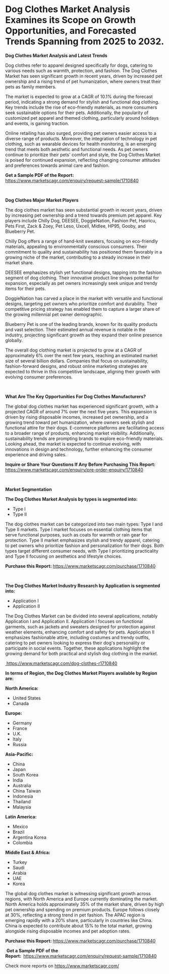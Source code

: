 <p><h1>Dog Clothes Market Analysis Examines its Scope on Growth Opportunities, and Forecasted Trends Spanning from 2025 to 2032.</h1></p><p><strong>Dog Clothes Market Analysis and Latest Trends</strong></p>
<p><p>Dog clothes refer to apparel designed specifically for dogs, catering to various needs such as warmth, protection, and fashion. The Dog Clothes Market has seen significant growth in recent years, driven by increased pet ownership and a rising trend of pet humanization, where owners treat their pets as family members. </p><p>The market is expected to grow at a CAGR of 10.1% during the forecast period, indicating a strong demand for stylish and functional dog clothing. Key trends include the rise of eco-friendly materials, as more consumers seek sustainable options for their pets. Additionally, the popularity of customized pet apparel and themed clothing, particularly around holidays and events, is gaining traction. </p><p>Online retailing has also surged, providing pet owners easier access to a diverse range of products. Moreover, the integration of technology in pet clothing, such as wearable devices for health monitoring, is an emerging trend that meets both aesthetic and functional needs. As pet owners continue to prioritize their pets' comfort and style, the Dog Clothes Market is poised for continued expansion, reflecting changing consumer attitudes and preferences towards animal care and fashion.</p></p>
<p><strong>Get a Sample PDF of the Report:&nbsp;</strong> <a href="https://www.marketscagr.com/enquiry/request-sample/1710840?utm_campaign=3127&utm_medium=2&utm_source=Github&utm_content=ia&utm_term=27032025&utm_id=dog-clothes">https://www.marketscagr.com/enquiry/request-sample/1710840</a></p>
<p>&nbsp;</p>
<p><strong>Dog Clothes Major Market Players</strong></p>
<p><p>The dog clothes market has seen substantial growth in recent years, driven by increasing pet ownership and a trend towards premium pet apparel. Key players include Chilly Dog, DEESEE, DoggieNation, Fashion Pet, Haoricu, Pets First, Zack & Zoey, Pet Leso, Uxcell, Midlee, HP95, Gooby, and Blueberry Pet. </p><p>Chilly Dog offers a range of hand-knit sweaters, focusing on eco-friendly materials, appealing to environmentally conscious consumers. Their commitment to quality and sustainability has positioned them favorably in a growing niche of the market, contributing to a steady increase in their market share.</p><p>DEESEE emphasizes stylish yet functional designs, tapping into the fashion segment of dog clothing. Their innovative product line shows potential for expansion, especially as pet owners increasingly seek unique and trendy items for their pets. </p><p>DoggieNation has carved a place in the market with versatile and functional designs, targeting pet owners who prioritize comfort and durability. Their competitive pricing strategy has enabled them to capture a larger share of the growing millennial pet owner demographic.</p><p>Blueberry Pet is one of the leading brands, known for its quality products and vast selection. Their estimated annual revenue is notable in the industry, projecting significant growth as they expand their online presence globally. </p><p>The overall dog clothing market is projected to grow at a CAGR of approximately 6% over the next few years, reaching an estimated market size of several billion dollars. Companies that focus on sustainability, fashion-forward designs, and robust online marketing strategies are expected to thrive in this competitive landscape, aligning their growth with evolving consumer preferences.</p></p>
<p>&nbsp;</p>
<p><strong>What Are The Key Opportunities For Dog Clothes Manufacturers?</strong></p>
<p><p>The global dog clothes market has experienced significant growth, with a projected CAGR of around 7% over the next five years. This expansion is driven by rising disposable incomes, increased pet ownership, and a growing trend toward pet humanization, where owners seek stylish and functional attire for their dogs. E-commerce platforms are facilitating access to a broader range of products, enhancing market visibility. Additionally, sustainability trends are prompting brands to explore eco-friendly materials. Looking ahead, the market is expected to continue evolving, with innovations in design and technology, further enhancing the consumer experience and driving sales.</p></p>
<p><strong>Inquire or Share Your Questions If Any Before Purchasing This Report:</strong> <a href="https://www.marketscagr.com/enquiry/pre-order-enquiry/1710840?utm_campaign=3127&utm_medium=2&utm_source=Github&utm_content=ia&utm_term=27032025&utm_id=dog-clothes">https://www.marketscagr.com/enquiry/pre-order-enquiry/1710840</a></p>
<p>&nbsp;</p>
<p><strong>Market Segmentation</strong></p>
<p><strong>The Dog Clothes Market Analysis by types is segmented into:</strong></p>
<p><ul><li>Type I</li><li>Type II</li></ul></p>
<p><p>The dog clothes market can be categorized into two main types: Type I and Type II markets. Type I market focuses on essential clothing items that serve functional purposes, such as coats for warmth or rain gear for protection. Type II market emphasizes stylish and trendy apparel, catering to pet owners who prioritize fashion and personalization for their dogs. Both types target different consumer needs, with Type I prioritizing practicality and Type II focusing on aesthetics and lifestyle choices.</p></p>
<p><strong>Purchase this Report:&nbsp;</strong><a href="https://www.marketscagr.com/purchase/1710840?utm_campaign=3127&utm_medium=2&utm_source=Github&utm_content=ia&utm_term=27032025&utm_id=dog-clothes">https://www.marketscagr.com/purchase/1710840</a></p>
<p>&nbsp;</p>
<p><strong>The Dog Clothes Market Industry Research by Application is segmented into:</strong></p>
<p><ul><li>Application I</li><li>Application II</li></ul></p>
<p><p>The Dog Clothes Market can be divided into several applications, notably Application I and Application II. Application I focuses on functional garments, such as jackets and sweaters designed for protection against weather elements, enhancing comfort and safety for pets. Application II emphasizes fashionable attire, including costumes and trendy outfits, catering to pet owners looking to express their dog's personality or participate in social events. Together, these applications highlight the growing demand for both practical and stylish dog clothing in the market.</p></p>
<p><a href="https://www.marketscagr.com/dog-clothes-r1710840?utm_campaign=3127&utm_medium=2&utm_source=Github&utm_content=ia&utm_term=27032025&utm_id=dog-clothes">&nbsp;https://www.marketscagr.com/dog-clothes-r1710840</a></p>
<p><strong>In terms of Region, the Dog Clothes Market Players available by Region are:</strong></p>
<p>
    <p> <strong> North America: </strong>
        <ul>
            <li>United States</li>
            <li>Canada</li>
        </ul>
        </p> 
    <p> <strong> Europe: </strong>
        <ul>
            <li>Germany</li>
            <li>France</li>
            <li>U.K.</li>
            <li>Italy</li>
            <li>Russia</li>
        </ul>
        </p> 
    <p> <strong> Asia-Pacific: </strong>
        <ul>
            <li>China</li>
            <li>Japan</li>
            <li>South Korea</li>
            <li>India</li>
            <li>Australia</li>
            <li>China Taiwan</li>
            <li>Indonesia</li>
            <li>Thailand</li>
            <li>Malaysia</li>
        </ul>
        </p> 
    <p> <strong> Latin America: </strong>
        <ul>
            <li>Mexico</li>
            <li>Brazil</li>
            <li>Argentina Korea</li>
            <li>Colombia</li>
        </ul>
        </p> 
    <p> <strong> Middle East & Africa: </strong>
        <ul>
            <li>Turkey</li>
            <li>Saudi</li>
            <li>Arabia</li>
            <li>UAE</li>
            <li>Korea</li>
        </ul>
    </p>
    </p>
<p><p>The global dog clothes market is witnessing significant growth across regions, with North America and Europe currently dominating the market. North America holds approximately 35% of the market share, driven by high pet ownership and spending on premium products. Europe follows closely at 30%, reflecting a strong trend in pet fashion. The APAC region is emerging rapidly with a 20% share, particularly in countries like China. China is expected to contribute about 15% to the total market, growing alongside rising disposable incomes and pet adoption rates.</p></p>
<p><strong>Purchase this Report: </strong><a href="https://www.marketscagr.com/purchase/1710840?utm_campaign=3127&utm_medium=2&utm_source=Github&utm_content=ia&utm_term=27032025&utm_id=dog-clothes">https://www.marketscagr.com/purchase/1710840</a></p>
<p>&nbsp;<strong>Get a Sample PDF of the Report:&nbsp;&nbsp;</strong><a href="https://www.marketscagr.com/enquiry/request-sample/1710840?utm_campaign=3127&utm_medium=2&utm_source=Github&utm_content=ia&utm_term=27032025&utm_id=dog-clothes">https://www.marketscagr.com/enquiry/request-sample/1710840</a></p>
<p><strong></strong></p>
<p>Check more reports on <a href="https://www.marketscagr.com/?utm_campaign=3127&utm_medium=2&utm_source=Github&utm_content=ia&utm_term=27032025&utm_id=dog-clothes">https://www.marketscagr.com/</a></p>